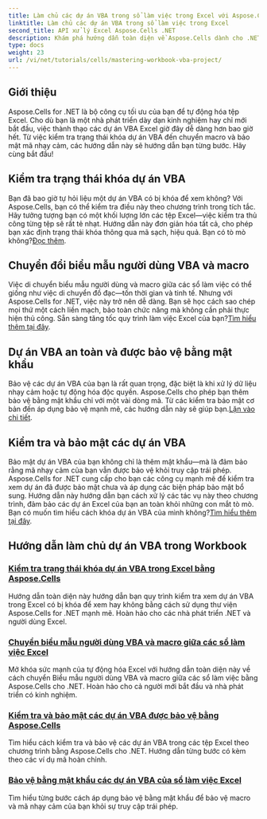 ```yaml
---
title: Làm chủ các dự án VBA trong sổ làm việc trong Excel với Aspose.Cells
linktitle: Làm chủ các dự án VBA trong sổ làm việc trong Excel
second_title: API xử lý Excel Aspose.Cells .NET
description: Khám phá hướng dẫn toàn diện về Aspose.Cells dành cho .NET để nắm vững các thao tác kiểm tra trạng thái khóa dự án VBA trong Excel, chuyển biểu mẫu người dùng và bảo vệ dự án VBA.
type: docs
weight: 23
url: /vi/net/tutorials/cells/mastering-workbook-vba-project/
---
```

## Giới thiệu

Aspose.Cells for .NET là bộ công cụ tối ưu của bạn để tự động hóa tệp Excel. Cho dù bạn là một nhà phát triển dày dạn kinh nghiệm hay chỉ mới bắt đầu, việc thành thạo các dự án VBA Excel giờ đây dễ dàng hơn bao giờ hết. Từ việc kiểm tra trạng thái khóa dự án VBA đến chuyển macro và bảo mật mã nhạy cảm, các hướng dẫn này sẽ hướng dẫn bạn từng bước. Hãy cùng bắt đầu!

## Kiểm tra trạng thái khóa dự án VBA

Bạn đã bao giờ tự hỏi liệu một dự án VBA có bị khóa để xem không? Với Aspose.Cells, bạn có thể kiểm tra điều này theo chương trình trong tích tắc. Hãy tưởng tượng bạn có một khối lượng lớn các tệp Excel—việc kiểm tra thủ công từng tệp sẽ rất tẻ nhạt. Hướng dẫn này đơn giản hóa tất cả, cho phép bạn xác định trạng thái khóa thông qua mã sạch, hiệu quả. Bạn có tò mò không?[Đọc thêm](./check-vba-project-lock-status/).

## Chuyển đổi biểu mẫu người dùng VBA và macro

 Việc di chuyển biểu mẫu người dùng và macro giữa các sổ làm việc có thể giống như việc di chuyển đồ đạc—tốn thời gian và tinh tế. Nhưng với Aspose.Cells for .NET, việc này trở nên dễ dàng. Bạn sẽ học cách sao chép mọi thứ một cách liền mạch, bảo toàn chức năng mà không cần phải thực hiện thủ công. Sẵn sàng tăng tốc quy trình làm việc Excel của bạn?[Tìm hiểu thêm tại đây](./transfer-vba-user-form-and-macro/).

## Dự án VBA an toàn và được bảo vệ bằng mật khẩu

 Bảo vệ các dự án VBA của bạn là rất quan trọng, đặc biệt là khi xử lý dữ liệu nhạy cảm hoặc tự động hóa độc quyền. Aspose.Cells cho phép bạn thêm bảo vệ bằng mật khẩu chỉ với một vài dòng mã. Từ các kiểm tra bảo mật cơ bản đến áp dụng bảo vệ mạnh mẽ, các hướng dẫn này sẽ giúp bạn.[Lặn vào chi tiết](./password-protect-vba-projects/).

## Kiểm tra và bảo mật các dự án VBA

 Bảo mật dự án VBA của bạn không chỉ là thêm mật khẩu—mà là đảm bảo rằng mã nhạy cảm của bạn vẫn được bảo vệ khỏi truy cập trái phép. Aspose.Cells for .NET cung cấp cho bạn các công cụ mạnh mẽ để kiểm tra xem dự án đã được bảo mật chưa và áp dụng các biện pháp bảo mật bổ sung. Hướng dẫn này hướng dẫn bạn cách xử lý các tác vụ này theo chương trình, đảm bảo các dự án Excel của bạn an toàn khỏi những con mắt tò mò. Bạn có muốn tìm hiểu cách khóa dự án VBA của mình không?[Tìm hiểu thêm tại đây](./check-and-secure-vba-projects-is-protected/).

## Hướng dẫn làm chủ dự án VBA trong Workbook
### [Kiểm tra trạng thái khóa dự án VBA trong Excel bằng Aspose.Cells](./check-vba-project-lock-status/)
Hướng dẫn toàn diện này hướng dẫn bạn quy trình kiểm tra xem dự án VBA trong Excel có bị khóa để xem hay không bằng cách sử dụng thư viện Aspose.Cells for .NET mạnh mẽ. Hoàn hảo cho các nhà phát triển .NET và người dùng Excel.
### [Chuyển biểu mẫu người dùng VBA và macro giữa các sổ làm việc Excel](./transfer-vba-user-form-and-macro/)
Mở khóa sức mạnh của tự động hóa Excel với hướng dẫn toàn diện này về cách chuyển Biểu mẫu người dùng VBA và macro giữa các sổ làm việc bằng Aspose.Cells cho .NET. Hoàn hảo cho cả người mới bắt đầu và nhà phát triển có kinh nghiệm.
### [Kiểm tra và bảo mật các dự án VBA được bảo vệ bằng Aspose.Cells](./check-and-secure-vba-projects-is-protected/)
Tìm hiểu cách kiểm tra và bảo vệ các dự án VBA trong các tệp Excel theo chương trình bằng Aspose.Cells cho .NET. Hướng dẫn từng bước có kèm theo các ví dụ mã hoàn chỉnh.
### [Bảo vệ bằng mật khẩu các dự án VBA của sổ làm việc Excel](./password-protect-vba-projects/)
Tìm hiểu từng bước cách áp dụng bảo vệ bằng mật khẩu để bảo vệ macro và mã nhạy cảm của bạn khỏi sự truy cập trái phép.
